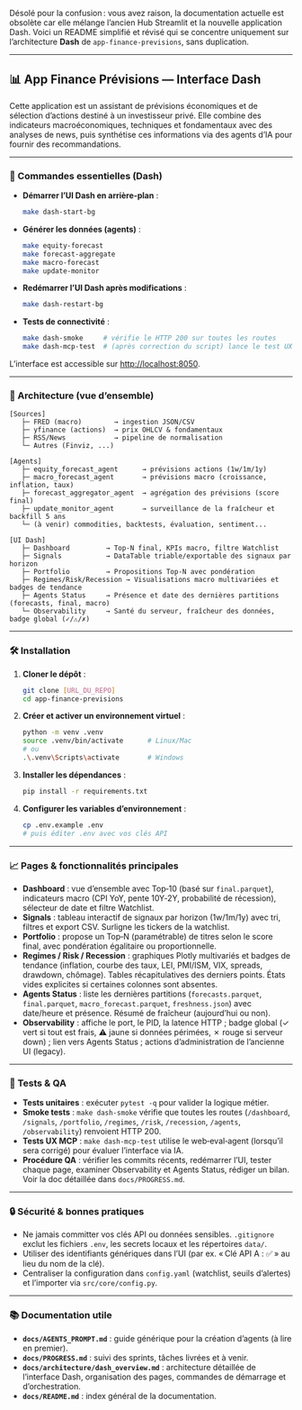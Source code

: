 Désolé pour la confusion : vous avez raison, la documentation actuelle est obsolète car elle mélange l’ancien Hub Streamlit et la nouvelle application Dash. Voici un README simplifié et révisé qui se concentre uniquement sur l’architecture **Dash** de `app-finance-previsions`, sans duplication.

---

## 📊 App Finance Prévisions — Interface Dash

Cette application est un assistant de prévisions économiques et de sélection d’actions destiné à un investisseur privé. Elle combine des indicateurs macroéconomiques, techniques et fondamentaux avec des analyses de news, puis synthétise ces informations via des agents d’IA pour fournir des recommandations.

---

### 🚀 Commandes essentielles (Dash)

* **Démarrer l’UI Dash en arrière‑plan** :

  ```bash
  make dash-start-bg
  ```
* **Générer les données (agents)** :

  ```bash
  make equity-forecast
  make forecast-aggregate
  make macro-forecast
  make update-monitor
  ```
* **Redémarrer l’UI Dash après modifications** :

  ```bash
  make dash-restart-bg
  ```
* **Tests de connectivité** :

  ```bash
  make dash-smoke     # vérifie le HTTP 200 sur toutes les routes
  make dash-mcp-test  # (après correction du script) lance le test UX via web-eval-agent
  ```

L’interface est accessible sur [http://localhost:8050](http://localhost:8050).

---

### 🧠 Architecture (vue d’ensemble)

```
[Sources]
   ├─ FRED (macro)        → ingestion JSON/CSV
   ├─ yfinance (actions)  → prix OHLCV & fondamentaux
   ├─ RSS/News            → pipeline de normalisation
   └─ Autres (Finviz, ...)

[Agents]
   ├─ equity_forecast_agent      → prévisions actions (1w/1m/1y)
   ├─ macro_forecast_agent       → prévisions macro (croissance, inflation, taux)
   ├─ forecast_aggregator_agent  → agrégation des prévisions (score final)
   ├─ update_monitor_agent       → surveillance de la fraîcheur et backfill 5 ans
   └─ (à venir) commodities, backtests, évaluation, sentiment...

[UI Dash]
   ├─ Dashboard         → Top‑N final, KPIs macro, filtre Watchlist
   ├─ Signals           → DataTable triable/exportable des signaux par horizon
   ├─ Portfolio         → Propositions Top‑N avec pondération
   ├─ Regimes/Risk/Recession → Visualisations macro multivariées et badges de tendance
   ├─ Agents Status     → Présence et date des dernières partitions (forecasts, final, macro)
   └─ Observability     → Santé du serveur, fraîcheur des données, badge global (✓/⚠/✗)
```

---

### 🛠 Installation

1. **Cloner le dépôt** :

   ```bash
   git clone [URL_DU_REPO]
   cd app-finance-previsions
   ```

2. **Créer et activer un environnement virtuel** :

   ```bash
   python -m venv .venv
   source .venv/bin/activate      # Linux/Mac
   # ou
   .\.venv\Scripts\activate       # Windows
   ```

3. **Installer les dépendances** :

   ```bash
   pip install -r requirements.txt
   ```

4. **Configurer les variables d’environnement** :

   ```bash
   cp .env.example .env
   # puis éditer .env avec vos clés API
   ```

---

### 📈 Pages & fonctionnalités principales

* **Dashboard** : vue d’ensemble avec Top‑10 (basé sur `final.parquet`), indicateurs macro (CPI YoY, pente 10Y‑2Y, probabilité de récession), sélecteur de date et filtre Watchlist.
* **Signals** : tableau interactif de signaux par horizon (1w/1m/1y) avec tri, filtres et export CSV. Surligne les tickers de la watchlist.
* **Portfolio** : propose un Top‑N (paramétrable) de titres selon le score final, avec pondération égalitaire ou proportionnelle.
* **Regimes / Risk / Recession** : graphiques Plotly multivariés et badges de tendance (inflation, courbe des taux, LEI, PMI/ISM, VIX, spreads, drawdown, chômage). Tables récapitulatives des derniers points. États vides explicites si certaines colonnes sont absentes.
* **Agents Status** : liste les dernières partitions (`forecasts.parquet`, `final.parquet`, `macro_forecast.parquet`, `freshness.json`) avec date/heure et présence. Résumé de fraîcheur (aujourd’hui ou non).
* **Observability** : affiche le port, le PID, la latence HTTP ; badge global (✓ vert si tout est frais, ⚠ jaune si données périmées, ✗ rouge si serveur down) ; lien vers Agents Status ; actions d’administration de l’ancienne UI (legacy).

---

### 🧪 Tests & QA

* **Tests unitaires** : exécuter `pytest -q` pour valider la logique métier.
* **Smoke tests** : `make dash-smoke` vérifie que toutes les routes (`/dashboard`, `/signals`, `/portfolio`, `/regimes`, `/risk`, `/recession`, `/agents`, `/observability`) renvoient HTTP 200.
* **Tests UX MCP** : `make dash-mcp-test` utilise le web‑eval‑agent (lorsqu’il sera corrigé) pour évaluer l’interface via IA.
* **Procédure QA** : vérifier les commits récents, redémarrer l’UI, tester chaque page, examiner Observability et Agents Status, rédiger un bilan. Voir la doc détaillée dans `docs/PROGRESS.md`.

---

### 🔒 Sécurité & bonnes pratiques

* Ne jamais committer vos clés API ou données sensibles. `.gitignore` exclut les fichiers `.env`, les secrets locaux et les répertoires `data/`.
* Utiliser des identifiants génériques dans l’UI (par ex. « Clé API A : ✅ » au lieu du nom de la clé).
* Centraliser la configuration dans `config.yaml` (watchlist, seuils d’alertes) et l’importer via `src/core/config.py`.

---

### 📚 Documentation utile

* **`docs/AGENTS_PROMPT.md`** : guide générique pour la création d’agents (à lire en premier).
* **`docs/PROGRESS.md`** : suivi des sprints, tâches livrées et à venir.
* **`docs/architecture/dash_overview.md`** : architecture détaillée de l’interface Dash, organisation des pages, commandes de démarrage et d’orchestration.
* **`docs/README.md`** : index général de la documentation.